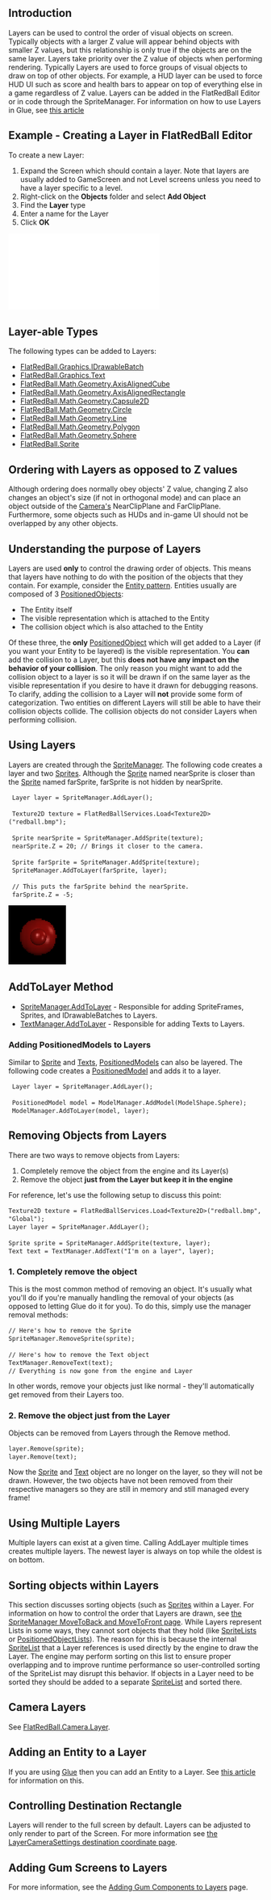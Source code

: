 ## Introduction

Layers can be used to control the order of visual objects on screen. Typically objects with a larger Z value will appear behind objects with smaller Z values, but this relationship is only true if the objects are on the same layer. Layers take priority over the Z value of objects when performing rendering. Typically Layers are used to force groups of visual objects to draw on top of other objects. For example, a HUD layer can be used to force HUD UI such as score and health bars to appear on top of everything else in a game regardless of Z value. Layers can be added in the FlatRedBall Editor or in code through the SpriteManager. For information on how to use Layers in Glue, see [this article](/frb/docs/index.php?title=Glue:Tutorials:Using_Layers.md "Glue:Tutorials:Using Layers")

## Example - Creating a Layer in FlatRedBall Editor

To create a new Layer:

1.  Expand the Screen which should contain a layer. Note that layers are usually added to GameScreen and not Level screens unless you need to have a layer specific to a level.
2.  Right-click on the **Objects** folder and select **Add Object**
3.  Find the **Layer** type
4.  Enter a name for the Layer
5.  Click **OK**

[![](/wp-content/uploads/2016/01/01_12-19-51.gif.md)](/wp-content/uploads/2016/01/01_12-19-51.gif.md)

## Layer-able Types

The following types can be added to Layers:

-   [FlatRedBall.Graphics.IDrawableBatch](/frb/docs/index.php?title=FlatRedBall.Graphics.IDrawableBatch.md "FlatRedBall.Graphics.IDrawableBatch")
-   [FlatRedBall.Graphics.Text](/frb/docs/index.php?title=FlatRedBall.Graphics.Text.md "FlatRedBall.Graphics.Text")
-   [FlatRedBall.Math.Geometry.AxisAlignedCube](/frb/docs/index.php?title=FlatRedBall.Math.Geometry.AxisAlignedCube.md "FlatRedBall.Math.Geometry.AxisAlignedCube")
-   [FlatRedBall.Math.Geometry.AxisAlignedRectangle](/frb/docs/index.php?title=FlatRedBall.Math.Geometry.AxisAlignedRectangle.md "FlatRedBall.Math.Geometry.AxisAlignedRectangle")
-   [FlatRedBall.Math.Geometry.Capsule2D](/frb/docs/index.php?title=FlatRedBall.Math.Geometry.Capsule2D.md "FlatRedBall.Math.Geometry.Capsule2D")
-   [FlatRedBall.Math.Geometry.Circle](/frb/docs/index.php?title=FlatRedBall.Math.Geometry.Circle.md "FlatRedBall.Math.Geometry.Circle")
-   [FlatRedBall.Math.Geometry.Line](/frb/docs/index.php?title=FlatRedBall.Math.Geometry.Line.md "FlatRedBall.Math.Geometry.Line")
-   [FlatRedBall.Math.Geometry.Polygon](/frb/docs/index.php?title=FlatRedBall.Math.Geometry.Polygon.md "FlatRedBall.Math.Geometry.Polygon")
-   [FlatRedBall.Math.Geometry.Sphere](/frb/docs/index.php?title=FlatRedBall.Math.Geometry.Sphere&action=edit&redlink=1.md "FlatRedBall.Math.Geometry.Sphere (page does not exist)")
-   [FlatRedBall.Sprite](/frb/docs/index.php?title=FlatRedBall.Sprite.md "FlatRedBall.Sprite")

## Ordering with Layers as opposed to Z values

Although ordering does normally obey objects' Z value, changing Z also changes an object's size (if not in orthogonal mode) and can place an object outside of the [Camera's](/frb/docs/index.php?title=FlatRedBall.Camera.md "FlatRedBall.Camera") NearClipPlane and FarClipPlane. Furthermore, some objects such as HUDs and in-game UI should not be overlapped by any other objects.

## Understanding the purpose of Layers

Layers are used **only** to control the drawing order of objects. This means that layers have nothing to do with the position of the objects that they contain. For example, consider the [Entity pattern](/frb/docs/index.php?title=Category:FlatRedBall_XNA_Tutorials#Entity_Tutorials.md "Category:FlatRedBall XNA Tutorials"). Entities usually are composed of 3 [PositionedObjects](/frb/docs/index.php?title=FlatRedBall.PositionedObject.md "FlatRedBall.PositionedObject"):

-   The Entity itself
-   The visible representation which is attached to the Entity
-   The collision object which is also attached to the Entity

Of these three, the **only** [PositionedObject](/frb/docs/index.php?title=FlatRedBall.PositionedObject.md "FlatRedBall.PositionedObject") which will get added to a Layer (if you want your Entity to be layered) is the visible representation. You **can** add the collision to a Layer, but this **does not have any impact on the behavior of your collision**. The only reason you might want to add the collision object to a layer is so it will be drawn if on the same layer as the visible representation if you desire to have it drawn for debugging reasons. To clarify, adding the collision to a Layer will **not** provide some form of categorization. Two entities on different Layers will still be able to have their collision objects collide. The collision objects do not consider Layers when performing collision.

## Using Layers

Layers are created through the [SpriteManager](/frb/docs/index.php?title=FlatRedBall.Sprite.mdManager "FlatRedBall.SpriteManager"). The following code creates a layer and two [Sprites](/frb/docs/index.php?title=FlatRedBall.Sprite.md "FlatRedBall.Sprite"). Although the [Sprite](/frb/docs/index.php?title=FlatRedBall.Sprite.md "FlatRedBall.Sprite") named nearSprite is closer than the [Sprite](/frb/docs/index.php?title=FlatRedBall.Sprite.md "FlatRedBall.Sprite") named farSprite, farSprite is not hidden by nearSprite.

     Layer layer = SpriteManager.AddLayer();

     Texture2D texture = FlatRedBallServices.Load<Texture2D>("redball.bmp");

     Sprite nearSprite = SpriteManager.AddSprite(texture);
     nearSprite.Z = 20; // Brings it closer to the camera.

     Sprite farSprite = SpriteManager.AddSprite(texture);
     SpriteManager.AddToLayer(farSprite, layer); 

     // This puts the farSprite behind the nearSprite.
     farSprite.Z = -5;

![LayeredSpriteBehindUnlayered.png](/media/migrated_media-LayeredSpriteBehindUnlayered.png)

## AddToLayer Method

-   [SpriteManager.AddToLayer](/frb/docs/index.php?title=FlatRedBall.Sprite.mdManager.AddToLayer "FlatRedBall.SpriteManager.AddToLayer") - Responsible for adding SpriteFrames, Sprites, and IDrawableBatches to Layers.
-   [TextManager.AddToLayer](/frb/docs/index.php?title=FlatRedBall.Graphics.Text.mdManager.AddToLayer "FlatRedBall.Graphics.TextManager.AddToLayer") - Responsible for adding Texts to Layers.

### Adding PositionedModels to Layers

Similar to [Sprite](/frb/docs/index.php?title=FlatRedBall.Sprite.md "FlatRedBall.Sprite") and [Texts](/frb/docs/index.php?title=FlatRedBall.Graphics.Text.md "FlatRedBall.Graphics.Text"), [PositionedModels](/frb/docs/index.php?title=FlatRedBall.Graphics.Model.PositionedModel.md "FlatRedBall.Graphics.Model.PositionedModel") can also be layered. The following code creates a [PositionedModel](/frb/docs/index.php?title=FlatRedBall.Graphics.Model.PositionedModel.md "FlatRedBall.Graphics.Model.PositionedModel") and adds it to a layer.

     Layer layer = SpriteManager.AddLayer();

     PositionedModel model = ModelManager.AddModel(ModelShape.Sphere);
     ModelManager.AddToLayer(model, layer);

## Removing Objects from Layers

There are two ways to remove objects from Layers:

1.  Completely remove the object from the engine and its Layer(s)
2.  Remove the object **just from the Layer but keep it in the engine**

For reference, let's use the following setup to discuss this point:

    Texture2D texture = FlatRedBallServices.Load<Texture2D>("redball.bmp", "Global");
    Layer layer = SpriteManager.AddLayer();

    Sprite sprite = SpriteManager.AddSprite(texture, layer);
    Text text = TextManager.AddText("I'm on a layer", layer);

### 1. Completely remove the object

This is the most common method of removing an object. It's usually what you'll do if you're manually handling the removal of your objects (as opposed to letting Glue do it for you). To do this, simply use the manager removal methods:

    // Here's how to remove the Sprite
    SpriteManager.RemoveSprite(sprite);

    // Here's how to remove the Text object
    TextManager.RemoveText(text);
    // Everything is now gone from the engine and Layer

In other words, remove your objects just like normal - they'll automatically get removed from their Layers too.

### 2. Remove the object just from the Layer

Objects can be removed from Layers through the Remove method.

    layer.Remove(sprite);
    layer.Remove(text);

Now the [Sprite](/frb/docs/index.php?title=FlatRedBall.Sprite.md "FlatRedBall.Sprite") and [Text](/frb/docs/index.php?title=FlatRedBall.Graphics.Text.md "FlatRedBall.Graphics.Text") object are no longer on the layer, so they will not be drawn. However, the two objects have not been removed from their respective managers so they are still in memory and still managed every frame!

## Using Multiple Layers

Multiple layers can exist at a given time. Calling AddLayer multiple times creates multiple layers. The newest layer is always on top while the oldest is on bottom.

## Sorting objects within Layers

This section discusses sorting objects (such as [Sprites](/frb/docs/index.php?title=FlatRedBall.Sprite.md "FlatRedBall.Sprite") within a Layer. For information on how to control the order that Layers are drawn, see [the SpriteManager MoveToBack and MoveToFront page](/frb/docs/index.php?title=SpriteManager.MoveToBack&action=edit&redlink=1.md "SpriteManager.MoveToBack (page does not exist)"). While Layers represent Lists in some ways, they cannot sort objects that they hold (like [SpriteLists](/frb/docs/index.php?title=FlatRedBall.Sprite.mdList "FlatRedBall.SpriteList") or [PositionedObjectLists](/frb/docs/index.php?title=FlatRedBall.Math.PositionedObjectList.md "FlatRedBall.Math.PositionedObjectList")). The reason for this is because the internal [SpriteList](/frb/docs/index.php?title=FlatRedBall.Sprite.mdList "FlatRedBall.SpriteList") that a Layer references is used directly by the engine to draw the Layer. The engine may perform sorting on this list to ensure proper overlapping and to improve runtime performance so user-controlled sorting of the SpriteList may disrupt this behavior. If objects in a Layer need to be sorted they should be added to a separate [SpriteList](/frb/docs/index.php?title=FlatRedBall.Sprite.mdList "FlatRedBall.SpriteList") and sorted there.

## Camera Layers

See [FlatRedBall.Camera.Layer](/frb/docs/index.php?title=FlatRedBall.Camera.md.Layer "FlatRedBall.Camera.Layer").

## Adding an Entity to a Layer

If you are using [Glue](/frb/docs/index.php?title=Glue.md "Glue") then you can add an Entity to a Layer. See [this article](/frb/docs/index.php?title=Glue.md:Tutorials:Basic_coding_in_Glue#Adding_an_Entity_to_a_Layer "Glue:Tutorials:Basic coding in Glue") for information on this.

## Controlling Destination Rectangle

Layers will render to the full screen by default. Layers can be adjusted to only render to part of the Screen. For more information see [the LayerCameraSettings destination coordinate page](/frb/docs/index.php?title=FlatRedBall.Graphics.LayerCameraSettings.TopDestination.md "FlatRedBall.Graphics.LayerCameraSettings.TopDestination").

## Adding Gum Screens to Layers

For more information, see the [Adding Gum Components to Layers](/documentation/tools/gum/gum-how-to-add-gum-components-to-layers.md) page.

## 
